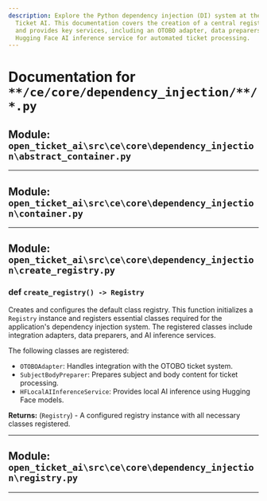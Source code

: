 ```yaml
---
description: Explore the Python dependency injection (DI) system at the core of Open
  Ticket AI. This documentation covers the creation of a central registry that configures
  and provides key services, including an OTOBO adapter, data preparers, and a local
  Hugging Face AI inference service for automated ticket processing.
---
```

# Documentation for `**/ce/core/dependency_injection/**/*.py`

## Module: `open_ticket_ai\src\ce\core\dependency_injection\abstract_container.py`



---

## Module: `open_ticket_ai\src\ce\core\dependency_injection\container.py`



---

## Module: `open_ticket_ai\src\ce\core\dependency_injection\create_registry.py`



### <span class='text-warning'>def</span> `create_registry() -> Registry`

Creates and configures the default class registry.
This function initializes a `Registry` instance and registers essential classes
required for the application's dependency injection system. The registered classes
include integration adapters, data preparers, and AI inference services.

The following classes are registered:
- `OTOBOAdapter`: Handles integration with the OTOBO ticket system.
- `SubjectBodyPreparer`: Prepares subject and body content for ticket processing.
- `HFLocalAIInferenceService`: Provides local AI inference using Hugging Face models.

**Returns:** (`Registry`) - A configured registry instance with all necessary classes registered.



---

## Module: `open_ticket_ai\src\ce\core\dependency_injection\registry.py`



---
